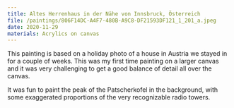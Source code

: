 ```yaml
---
title: Altes Herrenhaus in der Nähe von Innsbruck, Österreich
file: /paintings/806F14DC-A4F7-480B-A9C8-DF21593DF121_1_201_a.jpeg
date: 2020-11-29
materials: Acrylics on canvas
---
```


This painting is based on a holiday photo of a house in Austria we stayed in for a couple of weeks. This was my first time painting on a larger canvas and it was very challenging to get a good balance of detail all over the canvas.

It was fun to paint the peak of the Patscherkofel in the background, with some exaggerated proportions of the very recognizable radio towers.